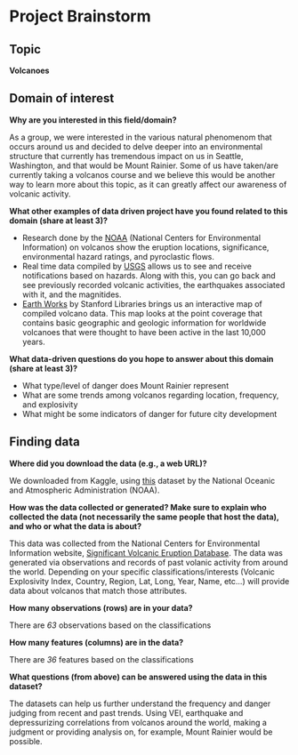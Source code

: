 # Project Brainstorm

## Topic

**Volcanoes**

## Domain of interest
**Why are you interested in this field/domain?**

As a group, we were interested in the various natural phenomenom that occurs around us and decided to delve deeper into an environmental structure that currently has tremendous impact on us in Seattle, Washington, and that would be Mount Rainier. Some of us have taken/are currently taking a volcanos course and we believe this would be another way to learn more about this topic, as it can greatly affect our awareness of volcanic activity.

**What other examples of data driven project have you found related to this domain (share at least 3)?**

- Research done by the [NOAA](https://www.ngdc.noaa.gov/hazard/volcano.shtml) (National Centers for Environmental Information) on volcanos show the eruption locations, significance, environmental hazard ratings, and pyroclastic flows.
- Real time data compiled by [USGS](https://www.usgs.gov/products/data-and-tools/real-time-data/volcanoes) allows us to see and receive notifications based on hazards. Along with this, you can go back and see previously recorded volcanic activities, the earthquakes associated with it, and the magnitides.
- [Earth Works](https://earthworks.stanford.edu/catalog/harvard-glb-volc) by Stanford Libraries brings us an interactive map of compiled volcano data. This map looks at the point coverage that contains basic geographic and geologic information for worldwide volcanoes that were thought to have been active in the last 10,000 years.

**What data-driven questions do you hope to answer about this domain (share at least 3)?**

- What type/level of danger does Mount Rainier represent
- What are some trends among volcanos regarding location, frequency, and explosivity
- What might be some indicators of danger for future city development

## Finding data

**Where did you download the data (e.g., a web URL)?**

We downloaded from Kaggle, using [this](https://www.kaggle.com/texasdave/volcano-eruptions) dataset by the National Oceanic and Atmospheric Administration (NOAA).

**How was the data collected or generated? Make sure to explain who collected the data (not necessarily the same people that host the data), and who or what the data is about?**

This data was collected from the National Centers for Environmental Information website, [Significant Volcanic Eruption Database](https://www.ngdc.noaa.gov/nndc/servlet/ShowDatasets?dataset=102557&search_look=50&display_look=50). The data was generated via observations and records of past volanic activity from around the world. Depending on your specific classifications/interests (Volcanic Explosivity Index, Country, Region, Lat, Long, Year, Name, etc...) will provide data about volcanos that match those attributes.

**How many observations (rows) are in your data?**

There are _63_ observations based on the classifications

**How many features (columns) are in the data?**

There are _36_ features based on the classifications

**What questions (from above) can be answered using the data in this dataset?**

The datasets can help us further understand the frequency and danger judging from recent and past trends. Using VEI, earthquake and depressurizing correlations from volcanos around the world, making a judgment or providing analysis on, for example, Mount Rainier would be possible.

